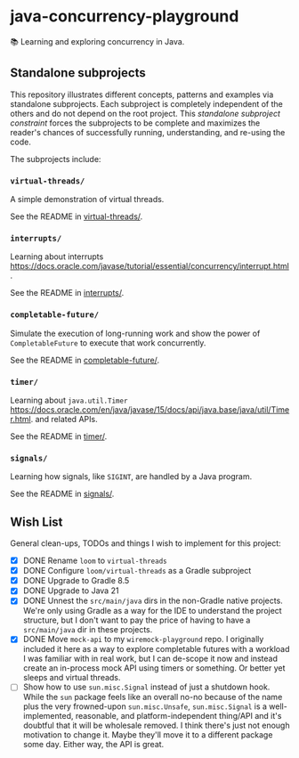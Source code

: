 # java-concurrency-playground

📚 Learning and exploring concurrency in Java.


## Standalone subprojects

This repository illustrates different concepts, patterns and examples via standalone subprojects. Each subproject is
completely independent of the others and do not depend on the root project. This _standalone subproject constraint_
forces the subprojects to be complete and maximizes the reader's chances of successfully running, understanding, and
re-using the code.

The subprojects include:


### `virtual-threads/`

A simple demonstration of virtual threads. 

See the README in [virtual-threads/](virtual-threads/).


### `interrupts/`

Learning about interrupts <https://docs.oracle.com/javase/tutorial/essential/concurrency/interrupt.html>.

See the README in [interrupts/](interrupts/).


### `completable-future/`

Simulate the execution of long-running work and show the power of `CompletableFuture` to execute that work concurrently.

See the README in [completable-future/](completable-future/).


### `timer/`

Learning about `java.util.Timer` <https://docs.oracle.com/en/java/javase/15/docs/api/java.base/java/util/Timer.html>.
and related APIs.

See the README in [timer/](timer/).


### `signals/`

Learning how signals, like `SIGINT`, are handled by a Java program.

See the README in [signals/](signals/).


## Wish List

General clean-ups, TODOs and things I wish to implement for this project:

* [x] DONE Rename `loom` to `virtual-threads`
* [x] DONE Configure `loom/virtual-threads` as a Gradle subproject
* [x] DONE Upgrade to Gradle 8.5
* [x] DONE Upgrade to Java 21
* [x] DONE Unnest the `src/main/java` dirs in the non-Gradle native projects. We're only using Gradle as a way for the IDE
  to understand the project structure, but I don't want to pay the price of having to have a `src/main/java` dir in these
  projects.
* [x] DONE Move `mock-api` to my `wiremock-playground` repo. I originally included it here as a way to explore completable futures
  with a workload I was familiar with in real work, but I can de-scope it now and instead create an in-process mock API
  using timers or something. Or better yet sleeps and virtual threads.
* [ ] Show how to use `sun.misc.Signal` instead of just a shutdown hook. While the `sun` package feels like an overall
  no-no because of the name plus the very frowned-upon `sun.misc.Unsafe`, `sun.misc.Signal` is a well-implemented,
  reasonable, and platform-independent thing/API and it's doubtful that it will be wholesale removed. I think there's
  just not enough motivation to change it. Maybe they'll move it to a different package some day. Either way, the API is
  great.
